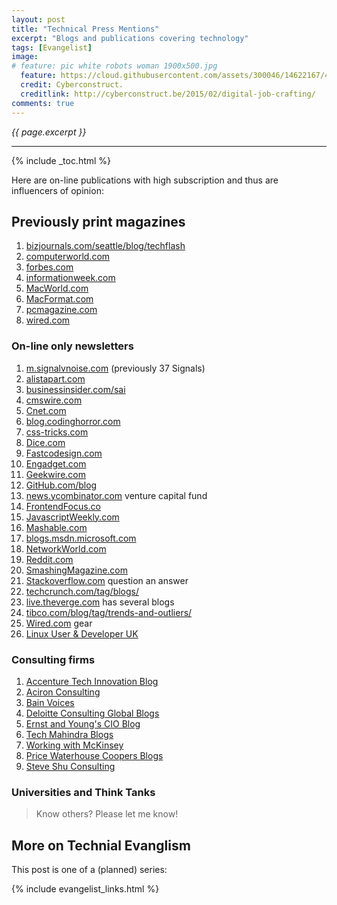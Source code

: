 ```yaml
---
layout: post
title: "Technical Press Mentions"
excerpt: "Blogs and publications covering technology"
tags: [Evangelist]
image:
# feature: pic white robots woman 1900x500.jpg
  feature: https://cloud.githubusercontent.com/assets/300046/14622167/45abd918-0585-11e6-8537-a58e0b55e3ec.jpg
  credit: Cyberconstruct. 
  creditlink: http://cyberconstruct.be/2015/02/digital-job-crafting/
comments: true
---
```

<i>{{ page.excerpt }}</i>
<hr />

{% include _toc.html %}

Here are on-line publications with high subscription and thus are influencers of opinion:


## Previously print magazines

<ol>
<li><a target="_blank" href="https://www.bizjournals.com/seattle/blog/techflash/">
   bizjournals.com/seattle/blog/techflash</a></li>
<li><a target="_blank" href="http://computerworld.com/">
   computerworld.com</a></li>
<li><a target="_blank" href="http://forbes.com/">
   forbes.com</a></li>
<li><a target="_blank" href="https://informationweek.com/">
   informationweek.com</a></li>
<li><a target="_blank" href="https://www.Macworld.com/">
   MacWorld.com</a></li>
<li><a target="_blank" href="https://www.Macformat.com/">
   MacFormat.com</a></li>
<li><a target="_blank" href="https://www.pcmagazine.com/">
   pcmagazine.com</a></li>
<li><a target="_blank" href="https://www.wired.com/category/science/science-blogs/eruptions/">
   wired.com</a></li>
</ol>

### On-line only newsletters

<ol>
<li><a target="_blank" href="https://m.signalvnoise.com/">
   m.signalvnoise.com</a> (previously 37 Signals)</li>
<li><a target="_blank" href="http://alistapart.com/">
   alistapart.com</a></li>
<li><a target="_blank" href="http://businessinsider.com/sai/">
   businessinsider.com/sai</a></li>
<li><a target="_blank" href="http://businessinsider.com/">
   cmswire.com</a></li>
<li><a target="_blank" href="https://cnet.com/">
   Cnet.com</a></li>
<li><a target="_blank" href="https://blog.codinghorror.com/">
   blog.codinghorror.com</a></li>
<li><a target="_blank" href="https://css-tricks.com/">
   css-tricks.com</a></li>
<li><a target="_blank" href="http://insights.dice.com/2012/04/25/project-management-community/">
   Dice.com</a></li>
<li><a target="_blank" href="https://fastcodesign.com/">
   Fastcodesign.com</a></li>
<li><a target="_blank" href="https://engadget.com/">
   Engadget.com</a></li>
<li><a target="_blank" href="http://geekwire.com/">
   Geekwire.com</a></li>
<li><a target="_blank" href="https://github.com/blog">
   GitHub.com/blog</a></li>
<li><a target="_blank" href="https://news.ycombinator.com/">
   news.ycombinator.com</a> venture capital fund</li>
<li><a target="_blank" href="https://frontendfocus.co/">
   FrontendFocus.co</a></li>
<li><a target="_blank" href="https://javascriptweekly.com/">
   JavascriptWeekly.com</a></li>
<li><a target="_blank" href="https://mashable.com/">
   Mashable.com</a></li>
<li><a target="_blank" href="https://blogs.msdn.microsoft.com/">
   blogs.msdn.microsoft.com</a></li>
<li><a target="_blank" href="https://networkworld.com/">
   NetworkWorld.com</a></li>
<li><a target="_blank" href="https://www.reddit.com/">
   Reddit.com</a></li>
<li><a target="_blank" href="https://www.smashingmagazine.com/">
   SmashingMagazine.com</a></li>
<li><a target="_blank" href="https://stackoverflow.com/">
   Stackoverflow.com</a> question an answer</li>
<li><a target="_blank" href="https://techcrunch.com/tag/blogs/">
   techcrunch.com/tag/blogs/</a></li>
<li><a target="_blank" href="https://live.theverge.com/">
   live.theverge.com</a> has several blogs</li>
<li><a target="_blank" href="http://www.tibco.com/blog/tag/trends-and-outliers/">
   tibco.com/blog/tag/trends-and-outliers/</a></li>
<li><a target="_blank" href="https://www.wired.com/category/gear/autopia/">
   Wired.com</a> gear</li>
<li><a target="_blank" href="https://www.linuxuser.co.uk/">
   Linux User & Developer UK</a></li>
</ol>

### Consulting firms

<ol>
<li><a target="_blank" href="https://www.accenture.com/us-en/blogs/blogs-technology-default">
   Accenture Tech Innovation Blog</a></li>
<li><a target="_blank" href="http://blog.aciron.com/">
   Aciron Consulting</a></li>
<li><a target="_blank" href="http://bainvoices.wordpress.com/">
   Bain Voices</a></li>
<li><a target="_blank" href="http://globalblogs.deloitte.com/">
   Deloitte Consulting Global Blogs</a></li>
<li><a target="_blank" href="https://cioblog.ey.com/">
   Ernst and Young's CIO Blog</a></li>
<li><a target="_blank" href="http://www.techmahindra.com/sites/blogs/SitePages/BlogCategoryLsiting.aspx">
   Tech Mahindra Blogs</a></li>
<li><a target="_blank" href="http://workingwithmckinsey.blogspot.com/">
   Working with McKinsey</a></li>
<li><a target="_blank" href="http://usblogs.pwc.com/">
   Price Waterhouse Coopers Blogs</a></li>
<li><a target="_blank" href="http://steveshuconsulting.com/">
   Steve Shu Consulting</a></li>
</ol>

<!--
Consultant Ninja - http://www.consultantninja.com
Management Consulted - http://managementconsulted.com/c... (This site has a number of "day in the life" interviews with consultants - I did one here http://managementconsulted.com/c...)
Killer Consultant - http://www.killerconsultant.com
Consultant Insider - http://consultantinsider.blogspot.com
The Analyst - http://banalyst.wordpress.com
Tom Spencer’s Blog - http://www.tomspencer.com.au
MindShare Consulting - http://mindshareconsulting.com
The Source Blog - http://www.sourceforconsulting.com/blog
The Crazy Lives of Consultants - http://crazyconsultant.blogspot.com
Consulting Ideas - http://consulting-ideas.com/category/blog
Consultant's Mind - http://consultantsmind.com
High Flying Ladies - http://www.highflyingladies.com/choose-a-path/consulting
PhD Consultant - https://phdconsultant.wordpress.com
-->

### Universities and Think Tanks

<ol>
</ol>

> Know others? Please let me know!


## More on Technial Evanglism #

This post is one of a (planned) series:

{% include evangelist_links.html %}
